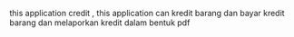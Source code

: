 this application credit , this application can kredit barang dan bayar kredit barang dan melaporkan kredit dalam bentuk pdf